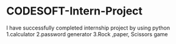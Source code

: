 # CODESOFT-Intern-Project 
I have successfully completed internship project by using python 
1.calculator
2.password generator 
3.Rock ,paper, Scissors game 

